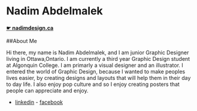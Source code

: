 # Nadim Abdelmalek

#### [☛ nadimdesign.ca](https://nadimdesign.ca)

##About Me

Hi there, my name is Nadim Abdelmalek, and I am junior Graphic Designer living in Ottawa,Ontario. I am currently a third year Graphic Design student at Algonquin College. I am primarly a visual designer and an illustrator. I entered the world of Graphic Design, because I wanted to make peoples lives easier, by creating designs and layouts that will help them in their day to day life. I also enjoy pop culture and so I enjoy creating posters that people can appreciate and enjoy.


- [linkedin](https://www.linkedin.com/pub/nadim-abdelmalek/b1/b21/606) - [facebook](https://www.facebook.com/nadim.abdelmalik)